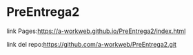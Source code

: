 # PreEntrega2


link Pages:https://a-workweb.github.io/PreEntrega2/index.html

link del repo:https://github.com/a-workweb/PreEntrega2.git



